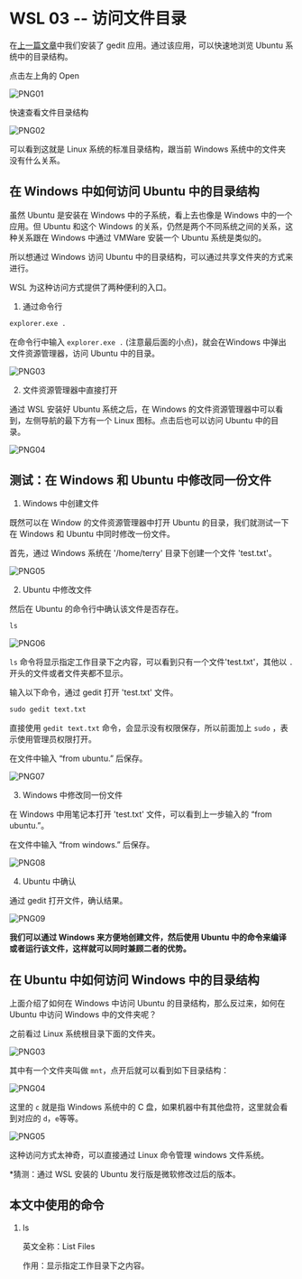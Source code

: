 # WSL 03 -- 访问文件目录

在[上一篇文章](/使用Ubuntu01.md)中我们安装了 gedit 应用。通过该应用，可以快速地浏览 Ubuntu 系统中的目录结构。

点击左上角的 Open

![PNG01](/doc/illustrations/linuxuse01/win11wsl-40.png)


快速查看文件目录结构

![PNG02](/doc/illustrations/linuxuse02/win11wsl-24.png)

可以看到这就是 Linux 系统的标准目录结构，跟当前 Windows 系统中的文件夹没有什么关系。

## 在 Windows 中如何访问 Ubuntu 中的目录结构

虽然 Ubuntu 是安装在 Windows 中的子系统，看上去也像是 Windows 中的一个应用。但 Ubuntu 和这个 Windows 的关系，仍然是两个不同系统之间的关系，这种关系跟在 Windows 中通过 VMWare 安装一个 Ubuntu 系统是类似的。

所以想通过 Windows 访问 Ubuntu 中的目录结构，可以通过共享文件夹的方式来进行。

WSL 为这种访问方式提供了两种便利的入口。

1. 通过命令行

```cmd
explorer.exe .
```

在命令行中输入 `explorer.exe .` (注意最后面的小点)，就会在Windows 中弹出文件资源管理器，访问 Ubuntu 中的目录。

![PNG03](/doc/illustrations/linuxuse02/win11wsl-26.png)

2. 文件资源管理器中直接打开

通过 WSL 安装好 Ubuntu 系统之后，在 Windows 的文件资源管理器中可以看到，左侧导航的最下方有一个 Linux 图标。点击后也可以访问 Ubuntu 中的目录。

![PNG04](/doc/illustrations/linuxuse02/win11wsl-31.png)


## 测试：在 Windows 和 Ubuntu 中修改同一份文件

1. Windows 中创建文件

既然可以在 Window 的文件资源管理器中打开 Ubuntu 的目录，我们就测试一下在 Windows 和 Ubuntu 中同时修改一份文件。

首先，通过 Windows 系统在 '/home/terry' 目录下创建一个文件 'test.txt'。

![PNG05](/doc/illustrations/linuxuse02/win11wsl-28.png)

2. Ubuntu 中修改文件

然后在 Ubuntu 的命令行中确认该文件是否存在。

```cmd
ls
```

![PNG06](/doc/illustrations/linuxuse02/win11wsl-29.png)

`ls` 命令将显示指定工作目录下之内容，可以看到只有一个文件'test.txt'，其他以 `.` 开头的文件或者文件夹都不显示。

输入以下命令，通过 gedit 打开 'test.txt' 文件。

```cmd
sudo gedit text.txt
```

直接使用 `gedit text.txt` 命令，会显示没有权限保存，所以前面加上 `sudo` ，表示使用管理员权限打开。

在文件中输入 “from ubuntu.” 后保存。

![PNG07](/doc/illustrations/linuxuse02/win11wsl-32.png)

3. Windows 中修改同一份文件

在 Windows 中用笔记本打开 'test.txt' 文件，可以看到上一步输入的 “from ubuntu.”。

在文件中输入  “from windows.” 后保存。

![PNG08](/doc/illustrations/linuxuse02/win11wsl-36.png)

4. Ubuntu 中确认 

通过 gedit 打开文件，确认结果。

![PNG09](/doc/illustrations/linuxuse02/win11wsl-38.png)

**我们可以通过 Windows 来方便地创建文件，然后使用 Ubuntu 中的命令来编译或者运行该文件，这样就可以同时兼顾二者的优势。**

## 在 Ubuntu 中如何访问 Windows 中的目录结构

上面介绍了如何在 Windows 中访问 Ubuntu 的目录结构，那么反过来，如何在 Ubuntu 中访问 Windows 中的文件夹呢？

之前看过 Linux 系统根目录下面的文件夹。

![PNG03](/doc/illustrations/linuxuse02/win11wsl-24.png)

其中有一个文件夹叫做 `mnt`，点开后就可以看到如下目录结构：

![PNG04](/doc/illustrations/linuxuse02/win11wsl-41.png)

这里的 `c` 就是指 Windows 系统中的 C 盘，如果机器中有其他盘符，这里就会看到对应的 `d`，`e`等等。

![PNG05](/doc/illustrations/linuxuse02/win11wsl-42.png)

这种访问方式太神奇，可以直接通过 Linux 命令管理 windows 文件系统。

*猜测：通过 WSL 安装的 Ubuntu 发行版是微软修改过后的版本。

## 本文中使用的命令

1. ls 
 
    英文全称：List Files
 
    作用：显示指定工作目录下之内容。